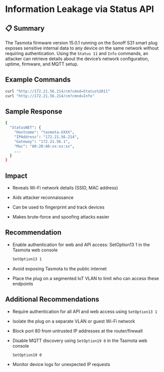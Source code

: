 #  Information Leakage via Status API

## 📋 Summary
The Tasmota firmware version 15.0.1 running on the Sonoff S31 smart plug exposes sensitive internal data to any device on the same network without requiring authentication. Using the `Status 11` and `Info` commands, an attacker can retrieve details about the device’s network configuration, uptime, firmware, and MQTT setup.

##  Example Commands
```bash
curl "http://172.21.56.214/cm?cmnd=Status%2011"
curl "http://172.21.56.214/cm?cmnd=Info"
```

## Sample Response
```bash
{
  "StatusNET": {
    "Hostname": "tasmota-XXXX",
    "IPAddress": "172.21.56.214",
    "Gateway": "172.21.56.1",
    "Mac": "A0:20:A6:xx:xx:xx",
    ...
  }
}
```

## Impact 
- Reveals Wi-Fi network details (SSID, MAC address)

- Aids attacker reconnaissance

- Can be used to fingerprint and track devices

- Makes brute-force and spoofing attacks easier

## Recommendation
- Enable authentication for web and API access: SetOption13 1 in the Tasmota web console
  ```bash
  SetOption13 1
  ```

- Avoid exposing Tasmota to the public internet

- Place the plug on a segmented IoT VLAN to limit who can access these endpoints

##  Additional Recommendations

- Require authentication for all API and web access using `SetOption13 1`
- Isolate the plug on a separate VLAN or guest Wi-Fi network
- Block port 80 from untrusted IP addresses at the router/firewall
- Disable MQTT discovery using `SetOption19 0` in the Tasmota web console
   ```bash
   SetOption19 0
  ```
   
- Monitor device logs for unexpected IP requests
